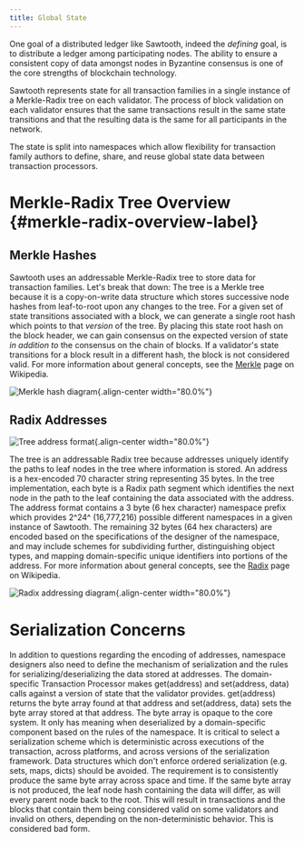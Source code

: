 ```yaml
---
title: Global State
---
```


One goal of a distributed ledger like Sawtooth, indeed the *defining*
goal, is to distribute a ledger among participating nodes. The ability
to ensure a consistent copy of data amongst nodes in Byzantine consensus
is one of the core strengths of blockchain technology.

Sawtooth represents state for all transaction families in a single
instance of a Merkle-Radix tree on each validator. The process of block
validation on each validator ensures that the same transactions result
in the same state transitions and that the resulting data is the same
for all participants in the network.

The state is split into namespaces which allow flexibility for
transaction family authors to define, share, and reuse global state data
between transaction processors.

# Merkle-Radix Tree Overview {#merkle-radix-overview-label}

<!--
  Licensed under Creative Commons Attribution 4.0 International License
  https://creativecommons.org/licenses/by/4.0/
-->

## Merkle Hashes

Sawtooth uses an addressable Merkle-Radix tree to store data for
transaction families. Let\'s break that down: The tree is a Merkle tree
because it is a copy-on-write data structure which stores successive
node hashes from leaf-to-root upon any changes to the tree. For a given
set of state transitions associated with a block, we can generate a
single root hash which points to that *version* of the tree. By placing
this state root hash on the block header, we can gain consensus on the
expected version of state *in addition to* the consensus on the chain of
blocks. If a validator\'s state transitions for a block result in a
different hash, the block is not considered valid. For more information
about general concepts, see the
[Merkle](https://en.wikipedia.org/wiki/Merkle_tree) page on Wikipedia.

![Merkle hash diagram](../images/state_merkle_hashes.*){.align-center
width="80.0%"}

## Radix Addresses

![Tree address format](../images/state_address_format.*){.align-center
width="80.0%"}

The tree is an addressable Radix tree because addresses uniquely
identify the paths to leaf nodes in the tree where information is
stored. An address is a hex-encoded 70 character string representing 35
bytes. In the tree implementation, each byte is a Radix path segment
which identifies the next node in the path to the leaf containing the
data associated with the address. The address format contains a 3 byte
(6 hex character) namespace prefix which provides 2^24^ (16,777,216)
possible different namespaces in a given instance of Sawtooth. The
remaining 32 bytes (64 hex characters) are encoded based on the
specifications of the designer of the namespace, and may include schemes
for subdividing further, distinguishing object types, and mapping
domain-specific unique identifiers into portions of the address. For
more information about general concepts, see the
[Radix](https://en.wikipedia.org/wiki/Radix_tree) page on Wikipedia.

![Radix addressing diagram](../images/state_radix.*){.align-center
width="80.0%"}

# Serialization Concerns

In addition to questions regarding the encoding of addresses, namespace
designers also need to define the mechanism of serialization and the
rules for serializing/deserializing the data stored at addresses. The
domain-specific Transaction Processor makes get(address) and
set(address, data) calls against a version of state that the validator
provides. get(address) returns the byte array found at that address and
set(address, data) sets the byte array stored at that address. The byte
array is opaque to the core system. It only has meaning when
deserialized by a domain-specific component based on the rules of the
namespace. It is critical to select a serialization scheme which is
deterministic across executions of the transaction, across platforms,
and across versions of the serialization framework. Data structures
which don\'t enforce ordered serialization (e.g. sets, maps, dicts)
should be avoided. The requirement is to consistently produce the same
byte array across space and time. If the same byte array is not
produced, the leaf node hash containing the data will differ, as will
every parent node back to the root. This will result in transactions and
the blocks that contain them being considered valid on some validators
and invalid on others, depending on the non-deterministic behavior. This
is considered bad form.
